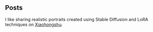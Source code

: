 ## Posts

I like sharing realistic portraits created using Stable Diffusion and LoRA techniques on [Xiaohongshu](https://www.xiaohongshu.com/user/profile/61a6b6c90000000021024c90/).
